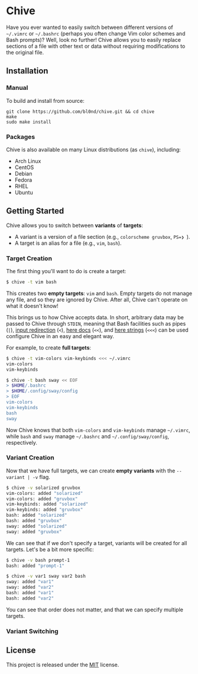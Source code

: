 # Chive

Have you ever wanted to easily switch between different versions of `~/.vimrc`
or `~/.bashrc` (perhaps you often change Vim color schemes and Bash prompts)?
Well, look no further!  Chive allows you to easily replace sections of a file
with other text or data without requiring modifications to the original file.

<!--## Motivation-->

<!--Traditionally, you'd more or less maintain entire copies of both files and-->
<!--switch between the copies manually. However,-->

<!--* The differences between copies are typically small compared to the rest of-->
  <!--the file, making this approach quite wasteful.-->

<!--* You have to switch copies for each file manually. That is, you have to do-->
  <!--something like `cp vim-gruvbox ~/.vimrc && cp bash-pure ~/.bashrc`).-->

<!--Most other solutions typically use a version control system such as Git,-->
<!--tracking different versions of files as branches or commits. However,-->

<!--* This often requires turning `$HOME` or other directories into a Git repository.-->

<!--* If you track changes unrelated to color schemes and prompts, maintaining and-->
  <!--switching between different versions becomes a lot harder. And even if you-->
  <!--don't, you'd have to manually exclude the unrelated changes on every-->
  <!--staging/commit.-->

<!--* It's much too complex for what we're trying to do. You shouldn't need to know-->
  <!--how commits or branches work just to switch color schemes.-->

<!--Finally, we have programs such as [mondo]() and [pywal](), which more or less-->
<!--use special template files to replace sections of a file. However,-->

<!--* They typically require modifications to the original file.-->

<!--* They're quite limited in scope (e.g., `mondo` and `pywal` are geared towards-->
  <!--colors).-->

<!--And so here we are.-->

## Installation

### Manual

To build and install from source:

```
git clone https://github.com/bl0nd/chive.git && cd chive
make
sudo make install
```

### Packages

Chive is also available on many Linux distributions (as `chive`), including:

* Arch Linux
* CentOS
* Debian
* Fedora
* RHEL
* Ubuntu

## Getting Started

Chive allows you to switch between **variants** of **targets**:

* A variant is a version of a file section (e.g., `colorscheme gruvbox`, `PS=❯ `).
* A target is an alias for a file (e.g., `vim`, `bash`).

### Target Creation

The first thing you'll want to do is create a target:

```sh
$ chive -t vim bash
```

This creates two **empty targets**: `vim` and `bash`. Empty targets do not
manage any file, and so they are ignored by Chive. After all, Chive can't
operate on what it doesn't know!

This brings us to how Chive accepts data. In short, arbitrary data may be
passed to Chive through `STDIN`, meaning that Bash facilities such as pipes
(`|`), [input redirection](https://www.gnu.org/software/bash/manual/html_node/Redirections.html#Redirecting-Input)
(`<`), [here docs](https://tldp.org/LDP/abs/html/here-docs.html) (`<<`), and
[here strings](https://tldp.org/LDP/abs/html/x17837.html) (`<<<`) can be used
configure Chive in an easy and elegant way.

For example, to create **full targets**:

```sh
$ chive -t vim-colors vim-keybinds <<< ~/.vimrc
vim-colors
vim-keybinds

$ chive -t bash sway << EOF
> $HOME/.bashrc
> $HOME/.config/sway/config
> EOF
vim-colors
vim-keybinds
bash
sway
```

Now Chive knows that both `vim-colors` and `vim-keybinds` manage `~/.vimrc`,
while `bash` and `sway` manage `~/.bashrc` and `~/.config/sway/config`,
respectively.

<!--* To have shell expansion and substitution in here strings, don't quote the string.-->

<!--* Here docs don't expand `~`, so be sure to use `$HOME` instead.-->

### Variant Creation

Now that we have full targets, we can create **empty variants** with the
`--variant | -v` flag.

```sh
$ chive -v solarized gruvbox
vim-colors: added "solarized"
vim-colors: added "gruvbox"
vim-keybinds: added "solarized"
vim-keybinds: added "gruvbox"
bash: added "solarized"
bash: added "gruvbox"
sway: added "solarized"
sway: added "gruvbox"
```

We can see that if we don't specify a target, variants will be created for all
targets. Let's be a bit more specific:

```sh
$ chive -v bash prompt-1
bash: added "prompt-1"

$ chive -v var1 sway var2 bash
sway: added "var1"
sway: added "var2"
bash: added "var1"
bash: added "var2"
```

You can see that order does not matter, and that we can specify multiple targets.

### Variant Switching

<!--### Rules-->

<!--#### Naming-->
<!--* Target and template names may consist of letters, numbers, `-`, and `_`.-->
<!--* Target and template names may start with a letter or number.-->
<!--* Target and template names must be unique across target and template namespaces-->

<!--#### Variants-->
<!--In order to switch variants without requiring additional information in the-->
<!--original target file, Chive needs some help. In particular, Chive needs to-->
<!--somehow know where in the target to begin deleting and adding text/data.-->

<!--To do this, Chive searches all the variants for a particular target to see if-->
<!--any of them has an exact match against the target file. If there is, then Chive-->
<!--can determine on its own where it needs to start and how much work it needs to-->
<!--do. If none of the variants have a match against the target, then Chive cannot-->
<!--do anything.-->

<!--Consequently, it is very important that you do not modify sections managed by-->
<!--Chive and that your initial variant matches what you have in the target file-->
<!--exactly, otherwise Chive won't know where to start!-->

## License
This project is released under the [MIT](LICENSE) license.

